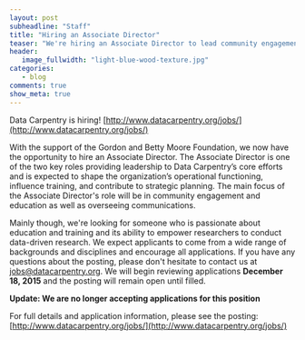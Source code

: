 ```yaml
---
layout: post
subheadline: "Staff"
title: "Hiring an Associate Director"
teaser: "We're hiring an Associate Director to lead community engagement and education efforts"
header:
   image_fullwidth: "light-blue-wood-texture.jpg"
categories:
   - blog
comments: true
show_meta: true
---
```




Data Carpentry is hiring! [http://www.datacarpentry.org/jobs/](http://www.datacarpentry.org/jobs/)

With the support of the Gordon and Betty Moore Foundation, we now have the opportunity to hire an Associate Director. The Associate Director is one of the two key roles providing leadership to Data Carpentry’s core efforts and is expected to shape the organization’s operational functioning, influence training, and contribute to strategic planning. The main focus of the Associate Director's role will be in community engagement and education as well as overseeing communications.

Mainly though, we're looking for someone who
is passionate about education and training and its ability to empower researchers to conduct data-driven research. We expect applicants to come from a wide range of backgrounds and disciplines and encourage all applications. If you have any questions about the posting, please don't hesitate to contact us at [jobs@datacarpentry.org](mailto:jobs@datacarpentry.org).  We will begin reviewing applications **December 18, 2015** and the posting will remain open until filled.

**Update: We are no longer accepting applications for this position**

For full details and application information, please see the posting:  
 [http://www.datacarpentry.org/jobs/](http://www.datacarpentry.org/jobs/)
